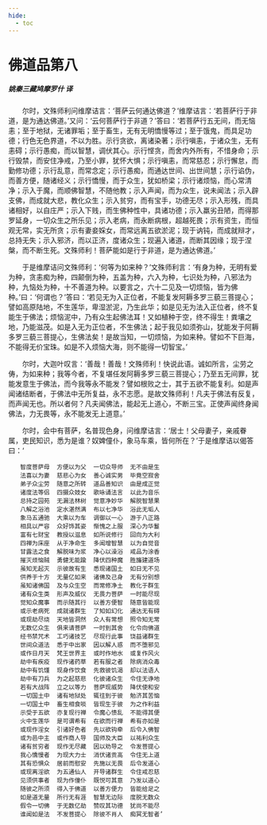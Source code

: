 ```yaml
---
hide:
  - toc
---
```


# **佛道品第八**

##### 姚秦三藏鸠摩罗什 译

　　尔时，文殊师利问维摩诘言：‘菩萨云何通达佛道？’维摩诘言：‘若菩萨行于非道，是为通达佛道。’又问：‘云何菩萨行于非道？’答曰：‘若菩萨行五无间，而无恼恚；至于地狱，无诸罪垢；至于畜生，无有无明憍慢等过；至于饿鬼，而具足功德；行色无色界道，不以为胜。示行贪欲，离诸染著；示行嗔恚，于诸众生，无有恚碍；示行愚痴，而以智慧，调伏其心。示行悭贪，而舍内外所有，不惜身命；示行毁禁，而安住净戒，乃至小罪，犹怀大惧；示行嗔恚，而常慈忍；示行懈怠，而勤修功德；示行乱意，而常念定；示行愚痴，而通达世间、出世间慧；示行谄伪，而善方便，随诸经义；示行憍慢，而于众生，犹如桥梁；示行诸烦恼，而心常清净；示入于魔，而顺佛智慧，不随他教；示入声闻，而为众生，说未闻法；示入辟支佛，而成就大悲，教化众生；示入贫穷，而有宝手，功德无尽；示入形残，而具诸相好，以自庄严；示入下贱，而生佛种性中，具诸功德；示入羸劣丑陋，而得那罗延身，一切众生之所乐见；示入老病，而永断病根，超越死畏；示有资生，而恒观无常，实无所贪；示有妻妾婇女，而常远离五欲淤泥；现于讷钝，而成就辩才，总持无失；示入邪济，而以正济，度诸众生；现遍入诸道，而断其因缘；现于涅槃，而不断生死。文殊师利！菩萨能如是行于非道，是为通达佛道。’

　　于是维摩诘问文殊师利：‘何等为如来种？’文殊师利言：‘有身为种，无明有爱为种，贪恚痴为种，四颠倒为种，五盖为种，六入为种，七识处为种，八邪法为种，九恼处为种，十不善道为种。以要言之，六十二见及一切烦恼，皆为佛种。’曰：‘何谓也？’答曰：‘若见无为入正位者，不能复发阿耨多罗三藐三菩提心；譬如高原陆地，不生莲华，卑湿淤泥，乃生此华；如是见无为法入正位者，终不复能生于佛法；烦恼泥中，乃有众生起佛法耳！又如植种于空，终不得生！粪壤之地，乃能滋茂。如是入无为正位者，不生佛法；起于我见如须弥山，犹能发于阿耨多罗三藐三菩提心，生佛法矣！是故当知，一切烦恼，为如来种。譬如不下巨海，不能得无价宝珠。如是不入烦恼大海，则不能得一切智宝。’

　　尔时，大迦叶叹言：‘善哉！善哉！文殊师利！快说此语。诚如所言，尘劳之俦，为如来种；我等今者，不复堪任发阿耨多罗三藐三菩提心；乃至五无间罪，犹能发意生于佛法，而今我等永不能发？譬如根败之士，其于五欲不能复利。如是声闻诸结断者，于佛法中无所复益，永不志愿。是故文殊师利！凡夫于佛法有反复，而声闻无也。所以者何？凡夫闻佛法，能起无上道心，不断三宝。正使声闻终身闻佛法，力无畏等，永不能发无上道意。’

　　尔时，会中有菩萨，名普现色身，问维摩诘言：‘居士！父母妻子，亲戚眷属，吏民知识，悉为是谁？奴婢僮仆，象马车乘，皆何所在？’于是维摩诘以偈答曰：‘
```
　　智度菩萨母  方便以为父  一切众导师  无不由是生
　　法喜以为妻  慈悲心为女  善心诚实男  毕竟空寂舍
　　弟子众尘劳  随意之所转  道品善知识  由是成正觉
　　诸度法等侣  四摄众妓女  歌咏诵法言  以此为音乐
　　总持之园苑  无漏法林树  觉意净妙华  解脱智慧果
　　八解之浴池  定水湛然满  布以七净华  浴此无垢人
　　象马五通驰  大乘以为车  调御以一心  游于八正路
　　相具以严容  众好饰其姿  惭愧之上服  深心为华鬘
　　富有七财宝  教授以滋息  如所说修行  回向为大利
　　四禅为床座  从于净命生  多闻增智慧  以为自觉音
　　甘露法之食  解脱味为浆  净心以澡浴  戒品为涂香
　　摧灭烦恼贼  勇健无能踰  降伏四种魔  胜旛建道场
　　虽知无起灭  示彼故有生  悉现诸国土  如日无不见
　　供养于十方  无量亿如来  诸佛及己身  无有分别想
　　虽知诸佛国  及与众生空  而常修净土  教化于群生
　　诸有众生类  形声及威仪  无畏力菩萨  一时能尽现
　　觉知众魔事  而示随其行  以善方便智  随意皆能现
　　或示老病死  成就诸群生  了知如幻化  通达无有碍
　　或现劫尽烧  天地皆洞然  众人有常想  照令知无常
　　无数亿众生  俱来请菩萨  一时到其舍  化令向佛道
　　经书禁咒术  工巧诸技艺  尽现行此事  饶益诸群生
　　世间众道法  悉于中出家  因以解人惑  而不堕邪见
　　或作日月天  梵王世界主  或时作地水  或复作风火
　　劫中有疾疫  现作诸药草  若有服之者  除病消众毒
　　劫中有饥馑  现身作饮食  先救彼饥渴  却以法语人
　　劫中有刀兵  为之起慈悲  化彼诸众生  令住无诤地
　　若有大战阵  立之以等力  菩萨现威势  降伏使和安
　　一切国土中  诸有地狱处  辄往到于彼  勉济其苦恼
　　一切国土中  畜生相食啖  皆现生于彼  为之作利益
　　示受于五欲  亦复现行禅  令魔心愦乱  不能得其便
　　火中生莲华  是可谓希有  在欲而行禅  希有亦如是
　　或现作淫女  引诸好色者  先以欲钩牵  后令入佛智
　　或为邑中主  或作商人导  国师及大臣  以祐利众生
　　诸有贫穷者  现作无尽藏  因以劝导之  令发菩提心
　　我心憍慢者  为现大力士  消伏诸贡高  令住无上道
　　其有恐惧众  居前而慰安  先施以无畏  后令发道心
　　或现离淫欲  为五通仙人  开导诸群生  令住戒忍慈
　　见须供事者  现为作僮仆  既悦可其意  乃发以道心
　　随彼之所须  得入于佛道  以善方便力  皆能给足之
　　如是道无量  所行无有涯  智慧无边际  度脱无数众
　　假令一切佛  于无数亿劫  赞叹其功德  犹尚不能尽
　　谁闻如是法  不发菩提心  除彼不肖人  痴冥无智者’
```